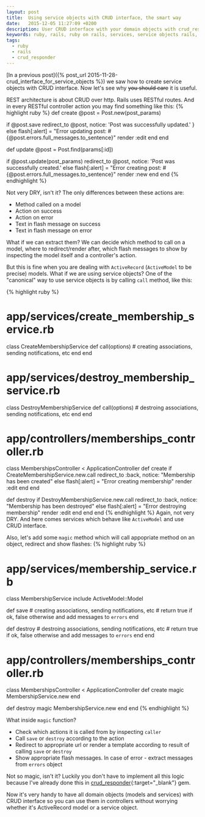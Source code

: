 ```yaml
---
layout: post
title:  Using service objects with CRUD interface, the smart way
date:   2015-12-05 11:27:09 +0200
description: User CRUD interface with your domain objects with crud_responder gem
keywords: ruby, rails, ruby on rails, services, service objects rails, crud_responder, activemodel
tags:
  - ruby
  - rails
  - crud_responder
---
```

[In a previous post]({% post_url 2015-11-28-crud_interface_for_service_objects %}) we saw how to create service objects with CRUD interface. Now let's see why <s>you should care</s> it is useful.

REST architecture is about CRUD over http. Rails uses RESTful routes. And in every RESTful controller action you may find something like this:
{% highlight ruby %}
def create
  @post = Post.new(post_params)

  if @post.save
    redirect_to @post, notice: 'Post was successfully updated.' }
  else
    flash[:alert] = "Error updating post: #{@post.errors.full_messages.to_sentence}"
    render :edit
  end
end

def update
  @post = Post.find(params[:id])

  if @post.update(post_params)
    redirect_to @post, notice: 'Post was successfully created.'
  else
    flash[:alert] = "Error creating post: #{@post.errors.full_messages.to_sentence}"
    render :new
  end
end
{% endhighlight %}

Not very DRY, isn't it? The only differences between these actions are:

* Method called on a model
* Action on success
* Action on error
* Text in flash message on success
* Text in flash message on error

What if we can extract them? We can decide which method to call on a model, where to redirect/render after, which flash messages to show by inspecting the model itself and a controller's action.

But this is fine when you are dealing with `ActiveRecord` (`ActiveModel` to be precise) models. What if we are using service objects? One of the "canonical" way to use service objects is by calling `call` method, like this:

{% highlight ruby %}
# app/services/create_membership_service.rb
class CreateMembershipService
  def call(options)
    # creating associations, sending notifications, etc
  end
end

# app/services/destroy_membership_service.rb
class DestroyMembershipService
  def call(options)
    # destroing associations, sending notifications, etc
  end
end

# app/controllers/memberships_controller.rb
class MembershipsController < ApplicationController
  def create
    if CreateMembershipService.new.call
      redirect_to :back, notice: "Membership has been created"
    else
      flash[:alert] = "Error creating membership"
      render :edit
    end
  end

  def destroy
    if DestroyMembershipService.new.call
      redirect_to :back, notice: "Membership has been destroyed"
    else
      flash[:alert] = "Error destroying membership"
      render :edit
    end
  end
end
{% endhighlight %}
Again, not very DRY. And here comes services which behave like `ActiveModel` and use CRUD interface.

Also, let's add some `magic` method which will call appopriate method on an object, redirect and show flashes:
{% highlight ruby %}
# app/services/membership_service.rb
class MembershipService
  include ActiveModel::Model

  def save
    # creating associations, sending notifications, etc
    # return true if ok, false otherwise and add messages to `errors`
  end

  def destroy
    # destroing associations, sending notifications, etc
    # return true if ok, false otherwise and add messages to `errors`
  end
end

# app/controllers/memberships_controller.rb
class MembershipsController < ApplicationController
  def create
    magic MembershipService.new
  end

  def destroy
    magic MembershipService.new
  end
end
{% endhighlight %}

What inside `magic` function?

- Check which actions it is called from by inspecting `caller`
- Call `save` or `destroy` according to the action
- Redirect to appropriate url or render a template according to result of calling `save` or `destroy`
- Show appropriate flash messages. In case of error - extract messages from `errors` object

Not so magic, isn't it? Luckily you don't have to implement all this logic because I've already done this in [crud_responder](https://github.com/olegantonyan/crud_responder){:target="_blank"} gem.

Now it's very handy to have all domain objects (models and services) with CRUD interface so you can use them in controllers without worrying whether it's ActiveRecord model or a service object.
